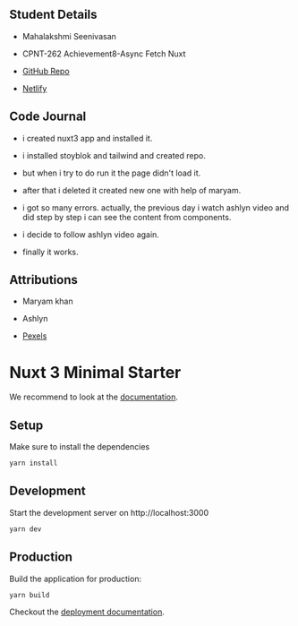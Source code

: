 ## Student Details

- Mahalakshmi Seenivasan

- CPNT-262 Achievement8-Async Fetch Nuxt

- [GitHub Repo](https://github.com/Mahalakshmi-24/cpnt262-asyncfetch)

- [Netlify](https://fancy-trifle-9172c4.netlify.app/)

## Code Journal

- i created nuxt3 app and installed it.

- i installed stoyblok and tailwind and created repo.

- but when i try to do run it the page didn't load it.

- after that i deleted it created new one with help of maryam.

- i got so many errors. actually, the previous day i watch ashlyn video and did step by step i can see the content from components.

- i decide to follow ashlyn video again.

- finally it works.

## Attributions

- Maryam khan

- Ashlyn

- [Pexels](https://www.pexels.com/)

# Nuxt 3 Minimal Starter

We recommend to look at the [documentation](https://v3.nuxtjs.org).

## Setup

Make sure to install the dependencies

```bash
yarn install
```

## Development

Start the development server on http://localhost:3000

```bash
yarn dev
```

## Production

Build the application for production:

```bash
yarn build
```

Checkout the [deployment documentation](https://v3.nuxtjs.org/docs/deployment).
